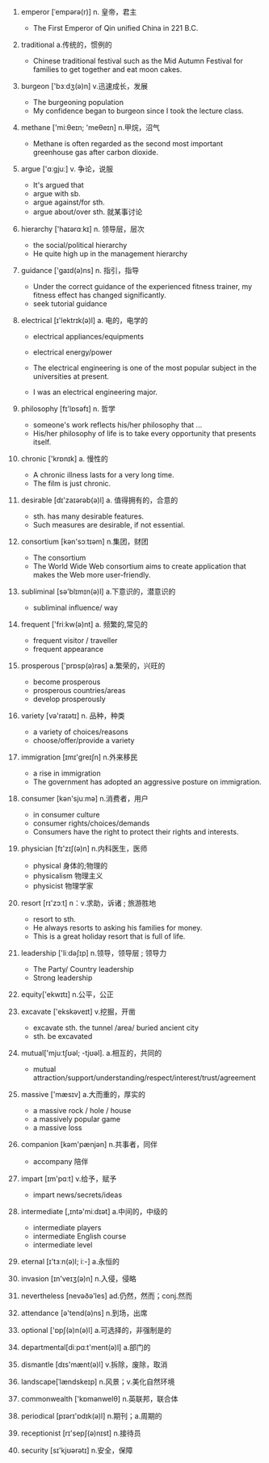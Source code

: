 1. emperor [ˈempərə(r)]	n. 皇帝，君主

    - The First Emperor of Qin unified China in 221 B.C. 
    
2. traditional  a.传统的，惯例的
    
    - Chinese traditional festival such as the Mid Autumn Festival for families to get together and eat moon cakes.

3. burgeon ['bɜːdʒ(ə)n]	 v.迅速成长，发展
    - The burgeoning population
    - My confidence began to burgeon since I took the lecture class. 
    

4. methane ['miːθeɪn; 'meθeɪn]	n.甲烷，沼气

    - Methane is often regarded as the second most important greenhouse gas after carbon dioxide.
    
5. argue ['ɑːgjuː]	 v. 争论，说服

    - It's argued that 
    - argue with sb.
    - argue against/for sth.  
    - argue about/over sth. 就某事讨论
    
6. hierarchy ['haɪərɑːkɪ]	 n. 领导层，层次

    - the social/political hierarchy
    - He quite high up in the management hierarchy
    
7. guidance ['gaɪd(ə)ns]	n. 指引，指导
    
    - Under the correct guidance of the experienced fitness trainer, my fitness effect has changed significantly.
    - seek tutorial guidance
    

8. electrical [ɪ'lektrɪk(ə)l]	 a. 电的，电学的
    
    - electrical appliances/equipments
    - electrical energy/power
    
    - The electrical engineering is one of the most popular subject in the universities at present.
    - I was an electrical engineering major.


9. philosophy [fɪ'lɒsəfɪ]	 n. 哲学

    - someone's work reflects his/her philosophy that ...
    - His/her philosophy of life is to take every opportunity that presents itself.

10. chronic ['krɒnɪk]    a. 慢性的

    - A chronic illness lasts for a very long time.
    - The film is just chronic.

11. desirable [dɪ'zaɪərəb(ə)l]	 a. 值得拥有的，合意的
    
    - sth. has many desirable features.
    - Such measures are desirable, if not essential.
    
12. consortium [kən'sɔːtɪəm]	 n.集团，财团
    
    - The consortium
    - The World Wide Web consortium aims to create application that makes the Web more user-friendly.
    
13. subliminal  [sə'blɪmɪn(ə)l]	  a.下意识的，潜意识的
    
    - subliminal influence/ way
    
14. frequent ['friːkw(ə)nt]	a. 频繁的,常见的
    
    - frequent visitor / traveller
    - frequent appearance
    
15. prosperous ['prɒsp(ə)rəs]	a.繁荣的，兴旺的
    
    - become prosperous
    - prosperous countries/areas
    - develop prosperously
    
16. variety [və'raɪətɪ]	n. 品种，种类
    
    - a variety of choices/reasons
    - choose/offer/provide a variety 
    
17. immigration [ɪmɪ'ɡreɪʃn]	n.外来移民
    
    - a rise in immigration
    - The government has adopted an aggressive posture on immigration.
    
    
18. consumer [kən'sjuːmə]	n.消费者，用户
    
    - in consumer culture
    - consumer rights/choices/demands
    - Consumers have the right to protect their rights and interests.
    
19. physician [fɪ'zɪʃ(ə)n]	n.内科医生，医师

    - physical 身体的;物理的
    - physicalism 物理主义
    - physicist 物理学家
    
20. resort [rɪ'zɔːt]	n：v.求助，诉诸 ; 旅游胜地
    
    - resort to sth.
    - He always resorts to asking his families for money.
    - This is a great holiday resort that is full of life.
    
21.	leadership ['liːdəʃɪp]	n.领导，领导层 ; 领导力
    
    - The Party/ Country leadership 
    - Strong leadership

22. equity['ekwɪtɪ]	n.公平，公正
    
    
23. excavate ['ekskəveɪt]	v.挖掘，开凿

    - excavate sth. the tunnel /area/ buried ancient city
    - sth. be excavated 
    
24. mutual['mjuːtʃʊəl; -tjʊəl].	a.相互的，共同的
    
    - mutual attraction/support/understanding/respect/interest/trust/agreement
    
25. massive ['mæsɪv]	a.大而重的，厚实的
    
    - a massive rock / hole / house
    - a massively popular game
    - a massive loss 
    
26. companion [kəm'pænjən] 	n.共事者，同伴
    
    - accompany 陪伴
    
27. impart [ɪm'pɑːt] 	v.给予，赋予

    - impart news/secrets/ideas

28. intermediate [,ɪntə'miːdɪət]	a.中间的，中级的
    
    - intermediate players
    - intermediate English course 
    - intermediate level

29. eternal [ɪ'tɜːn(ə)l; iː-]	a.永恒的

30. invasion [ɪn'veɪʒ(ə)n]  n.入侵，侵略

31. nevertheless [nevəðə'les] ad.仍然，然而；conj.然而

32. attendance [ə'tend(ə)ns] n.到场，出席

33. optional ['ɒpʃ(ə)n(ə)l]	a.可选择的，非强制是的

34. departmental[diːpɑːt'ment(ə)l]	a.部门的

35. dismantle [dɪs'mænt(ə)l] 	v.拆除，废除，取消

36. landscape[ˈlændskeɪp]	n.风景；v.美化自然环境

37. commonwealth ['kɒmənwelθ] n.英联邦，联合体

38. periodical [pɪərɪ'ɒdɪk(ə)l]	n.期刊；a.周期的

39. receptionist [rɪ'sepʃ(ə)nɪst]	n.接待员

40. security [sɪ'kjʊərətɪ] n.安全，保障

    
